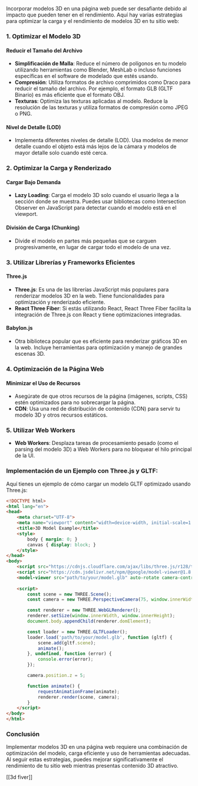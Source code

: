 Incorporar modelos 3D en una página web puede ser desafiante debido al impacto que pueden tener en el rendimiento. Aquí hay varias estrategias para optimizar la carga y el rendimiento de modelos 3D en tu sitio web:

### 1. **Optimizar el Modelo 3D**

#### **Reducir el Tamaño del Archivo**
- **Simplificación de Malla**: Reduce el número de polígonos en tu modelo utilizando herramientas como Blender, MeshLab o incluso funciones específicas en el software de modelado que estés usando.
- **Compresión**: Utiliza formatos de archivo comprimidos como Draco para reducir el tamaño del archivo. Por ejemplo, el formato GLB (GLTF Binario) es más eficiente que el formato OBJ.
- **Texturas**: Optimiza las texturas aplicadas al modelo. Reduce la resolución de las texturas y utiliza formatos de compresión como JPEG o PNG.

#### **Nivel de Detalle (LOD)**
- Implementa diferentes niveles de detalle (LOD). Usa modelos de menor detalle cuando el objeto está más lejos de la cámara y modelos de mayor detalle solo cuando esté cerca.

### 2. **Optimizar la Carga y Renderizado**

#### **Cargar Bajo Demanda**
- **Lazy Loading**: Carga el modelo 3D solo cuando el usuario llega a la sección donde se muestra. Puedes usar bibliotecas como Intersection Observer en JavaScript para detectar cuando el modelo está en el viewport.

#### **División de Carga (Chunking)**
- Divide el modelo en partes más pequeñas que se carguen progresivamente, en lugar de cargar todo el modelo de una vez.

### 3. **Utilizar Librerías y Frameworks Eficientes**

#### **Three.js**
- **Three.js**: Es una de las librerías JavaScript más populares para renderizar modelos 3D en la web. Tiene funcionalidades para optimización y renderizado eficiente.
- **React Three Fiber**: Si estás utilizando React, React Three Fiber facilita la integración de Three.js con React y tiene optimizaciones integradas.

#### **Babylon.js**
- Otra biblioteca popular que es eficiente para renderizar gráficos 3D en la web. Incluye herramientas para optimización y manejo de grandes escenas 3D.

### 4. **Optimización de la Página Web**

#### **Minimizar el Uso de Recursos**
- Asegúrate de que otros recursos de la página (imágenes, scripts, CSS) estén optimizados para no sobrecargar la página.
- **CDN**: Usa una red de distribución de contenido (CDN) para servir tu modelo 3D y otros recursos estáticos.

### 5. **Utilizar Web Workers**

- **Web Workers**: Desplaza tareas de procesamiento pesado (como el parsing del modelo 3D) a Web Workers para no bloquear el hilo principal de la UI.

### Implementación de un Ejemplo con Three.js y GLTF:

Aquí tienes un ejemplo de cómo cargar un modelo GLTF optimizado usando Three.js:

```html
<!DOCTYPE html>
<html lang="en">
<head>
    <meta charset="UTF-8">
    <meta name="viewport" content="width=device-width, initial-scale=1.0">
    <title>3D Model Example</title>
    <style>
        body { margin: 0; }
        canvas { display: block; }
    </style>
</head>
<body>
    <script src="https://cdnjs.cloudflare.com/ajax/libs/three.js/r128/three.min.js"></script>
    <script src="https://cdn.jsdelivr.net/npm/@google/model-viewer@1.8.0/dist/model-viewer.min.js"></script>
    <model-viewer src="path/to/your/model.glb" auto-rotate camera-controls></model-viewer>
    
    <script>
        const scene = new THREE.Scene();
        const camera = new THREE.PerspectiveCamera(75, window.innerWidth / window.innerHeight, 0.1, 1000);

        const renderer = new THREE.WebGLRenderer();
        renderer.setSize(window.innerWidth, window.innerHeight);
        document.body.appendChild(renderer.domElement);

        const loader = new THREE.GLTFLoader();
        loader.load('path/to/your/model.glb', function (gltf) {
            scene.add(gltf.scene);
            animate();
        }, undefined, function (error) {
            console.error(error);
        });

        camera.position.z = 5;

        function animate() {
            requestAnimationFrame(animate);
            renderer.render(scene, camera);
        }
    </script>
</body>
</html>
```

### Conclusión

Implementar modelos 3D en una página web requiere una combinación de optimización del modelo, carga eficiente y uso de herramientas adecuadas. Al seguir estas estrategias, puedes mejorar significativamente el rendimiento de tu sitio web mientras presentas contenido 3D atractivo.


[[3d fiver]]